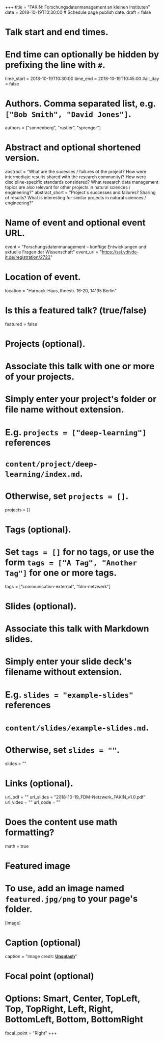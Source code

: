 +++
title = "FAKIN: Forschungsdatenmanagement an kleinen Instituten"
date = 2018-10-19T10:30:00  # Schedule page publish date.
draft = false

# Talk start and end times.
#   End time can optionally be hidden by prefixing the line with `#`.
time_start = 2018-10-19T10:30:00
time_end = 2018-10-19T10:45:00
#all_day = false

# Authors. Comma separated list, e.g. `["Bob Smith", "David Jones"]`.
authors = ["sonnenberg", "rustler", "sprenger"]

# Abstract and optional shortened version.
abstract = "What are the sucesses / failures of the project? How were intermediate results shared with the research community)? How were discipline-specific standards considered? What research data management topics are also relevant for other projects in natural sciences / engineering?"
abstract_short = "Project`s successes and failures? Sharing of results? What is interesting for similar projects in natural sciences / engineering?"

# Name of event and optional event URL.
event = "Forschungsdatenmanagement – künftige Entwicklungen und aktuelle Fragen der Wissenschaft"
event_url = "https://ssl.vdivde-it.de/registration/2723"

# Location of event.
location = "Harnack-Haus, Ihnestr. 16-20, 14195 Berlin"

# Is this a featured talk? (true/false)
featured = false

# Projects (optional).
#   Associate this talk with one or more of your projects.
#   Simply enter your project's folder or file name without extension.
#   E.g. `projects = ["deep-learning"]` references 
#   `content/project/deep-learning/index.md`.
#   Otherwise, set `projects = []`.
projects = []

# Tags (optional).
#   Set `tags = []` for no tags, or use the form `tags = ["A Tag", "Another Tag"]` for one or more tags.
tags = ["communication-external", "fdm-netzwerk"]

# Slides (optional).
#   Associate this talk with Markdown slides.
#   Simply enter your slide deck's filename without extension.
#   E.g. `slides = "example-slides"` references 
#   `content/slides/example-slides.md`.
#   Otherwise, set `slides = ""`.
slides = ""

# Links (optional).
url_pdf = ""
url_slides = "2018-10-19_FDM-Netzwerk_FAKIN_v1.0.pdf"
url_video = ""
url_code = ""

# Does the content use math formatting?
math = true

# Featured image
# To use, add an image named `featured.jpg/png` to your page's folder. 
[image]
  # Caption (optional)
  caption = "Image credit: [**Unsplash**](https://unsplash.com/photos/bzdhc5b3Bxs)"

  # Focal point (optional)
  # Options: Smart, Center, TopLeft, Top, TopRight, Left, Right, BottomLeft, Bottom, BottomRight
  focal_point = "Right"
+++


